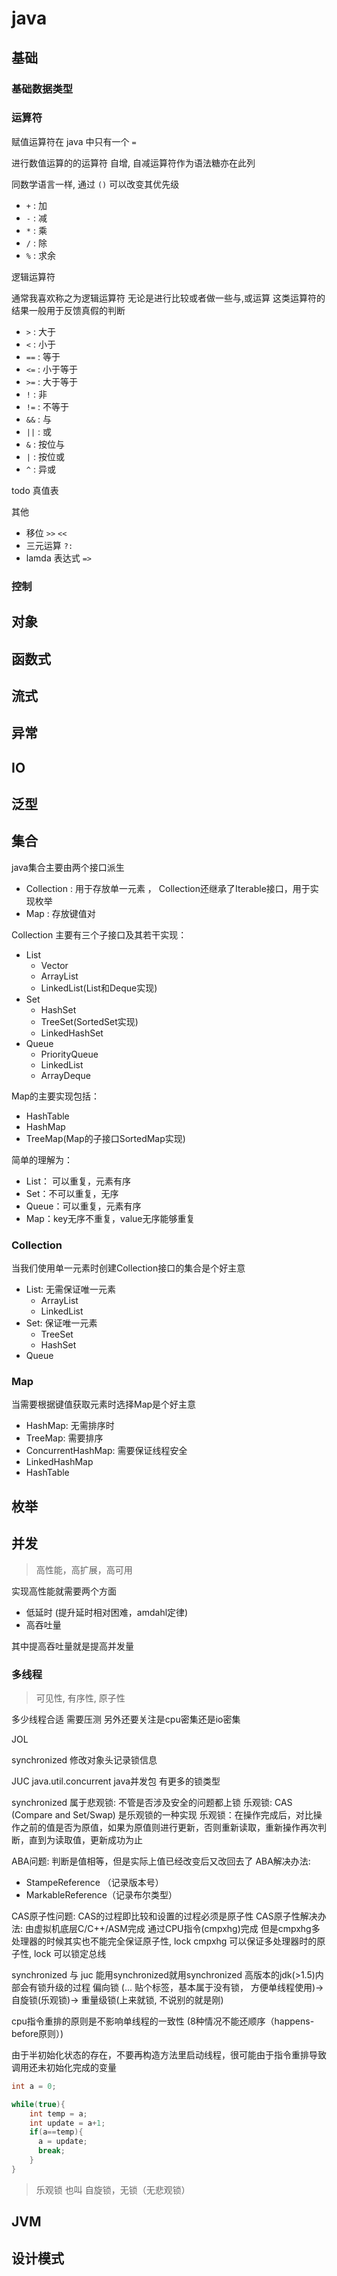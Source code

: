 # java

## 基础

### 基础数据类型

### 运算符

赋值运算符在 java 中只有一个 `=`

进行数值运算的的运算符
自增, 自减运算符作为语法糖亦在此列

同数学语言一样, 通过 `()` 可以改变其优先级

* `+`  : 加   
* `-`  : 减   
* `*`  : 乘   
* `/`  : 除   
* `%`  : 求余 

逻辑运算符

通常我喜欢称之为逻辑运算符
无论是进行比较或者做一些与,或运算 这类运算符的结果一般用于反馈真假的判断

* `>`  : 大于     
* `<`  : 小于     
* `==` : 等于     
* `<=` : 小于等于 
* `>=` : 大于等于 
* `!`  : 非       
* `!=` : 不等于   
* `&&` : 与       
* `||` : 或       
* `&`  : 按位与   
* `|`  : 按位或   
* `^`  : 异或     

todo 真值表

其他

* 移位 `>>` `<<`
* 三元运算 `?:`
* lamda 表达式 `=>`

### 控制

## 对象

## 函数式

## 流式

## 异常

## IO

## 泛型

## 集合
java集合主要由两个接口派生
* Collection : 用于存放单一元素 ， Collection还继承了Iterable接口，用于实现枚举
* Map : 存放键值对

Collection 主要有三个子接口及其若干实现：
* List
  * Vector
  * ArrayList
  * LinkedList(List和Deque实现)
* Set
  * HashSet
  * TreeSet(SortedSet实现)
  * LinkedHashSet
* Queue
  * PriorityQueue
  * LinkedList
  * ArrayDeque

Map的主要实现包括：
* HashTable
* HashMap
* TreeMap(Map的子接口SortedMap实现)

简单的理解为：
* List： 可以重复，元素有序
* Set：不可以重复，无序
* Queue：可以重复，元素有序
* Map：key无序不重复，value无序能够重复

### Collection

当我们使用单一元素时创建Collection接口的集合是个好主意


* List: 无需保证唯一元素
  * ArrayList
  * LinkedList
* Set: 保证唯一元素
  * TreeSet
  * HashSet
* Queue

### Map

当需要根据键值获取元素时选择Map是个好主意

* HashMap: 无需排序时
* TreeMap: 需要排序
* ConcurrentHashMap: 需要保证线程安全
* LinkedHashMap
* HashTable

## 枚举

## 并发

> 高性能，高扩展，高可用

实现高性能就需要两个方面
* 低延时 (提升延时相对困难，amdahl定律)
* 高吞吐量

其中提高吞吐量就是提高并发量

### 多线程

> 可见性, 有序性, 原子性

多少线程合适 需要压测 另外还要关注是cpu密集还是io密集

JOL

synchronized 修改对象头记录锁信息

JUC java.util.concurrent java并发包 有更多的锁类型

synchronized 属于悲观锁: 不管是否涉及安全的问题都上锁
乐观锁: CAS (Compare and Set/Swap) 是乐观锁的一种实现
乐观锁：在操作完成后，对比操作之前的值是否为原值，如果为原值则进行更新，否则重新读取，重新操作再次判断，直到为读取值，更新成功为止

ABA问题: 判断是值相等，但是实际上值已经改变后又改回去了
ABA解决办法:
* StampeReference （记录版本号）
* MarkableReference（记录布尔类型）

CAS原子性问题: CAS的过程即比较和设置的过程必须是原子性
CAS原子性解决办法: 由虚拟机底层C/C++/ASM完成 通过CPU指令(cmpxhg)完成 但是cmpxhg多处理器的时候其实也不能完全保证原子性, lock cmpxhg 可以保证多处理器时的原子性, lock 可以锁定总线

synchronized 与 juc
能用synchronized就用synchronized 高版本的jdk(>1.5)内部会有锁升级的过程 偏向锁 (... 贴个标签，基本属于没有锁， 方便单线程使用)->自旋锁(乐观锁)-> 重量级锁(上来就锁, 不说别的就是刚)

cpu指令重排的原则是不影响单线程的一致性 (8种情况不能还顺序（happens-before原则）)

由于半初始化状态的存在，不要再构造方法里启动线程，很可能由于指令重排导致调用还未初始化完成的变量

```java
int a = 0;

while(true){
    int temp = a;
    int update = a+1;
    if(a==temp){
      a = update;
      break;
    }
}
```

> 乐观锁 也叫 自旋锁，无锁（无悲观锁）





### 



## JVM

## 设计模式